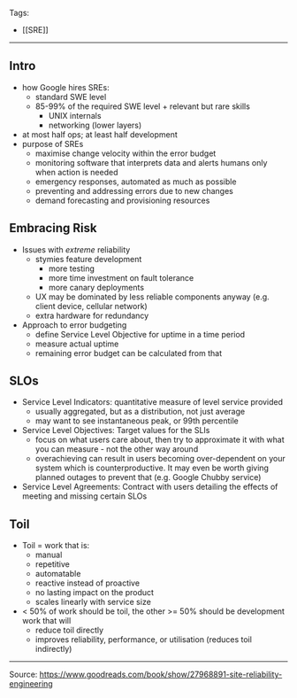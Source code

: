 Tags:
- [[SRE]]
---
## Intro
- how Google hires SREs: 
    - standard SWE level
    - 85-99% of the required SWE level + relevant but rare skills
        - UNIX internals
        - networking (lower layers)
- at most half ops; at least half development
- purpose of SREs
    - maximise change velocity within the error budget
    - monitoring software that interprets data and alerts humans only when action is needed
    - emergency responses, automated as much as possible
    - preventing and addressing errors due to new changes
    - demand forecasting and provisioning resources

## Embracing Risk
- Issues with _extreme_ reliability
    - stymies feature development
        - more testing
        - more time investment on fault tolerance
        - more canary deployments
    - UX may be dominated by less reliable components anyway (e.g. client device, cellular network)
    - extra hardware for redundancy
- Approach to error budgeting
    - define Service Level Objective for uptime in a time period
    - measure actual uptime
    - remaining error budget can be calculated from that

## SLOs
- Service Level Indicators: quantitative measure of level service provided
    - usually aggregated, but as a distribution, not just average
    - may want to see instantaneous peak, or 99th percentile
- Service Level Objectives: Target values for the SLIs
    - focus on what users care about, then try to approximate it with what you can measure - not the other way around
    - overachieving can result in users becoming over-dependent on your system which is counterproductive. It may even be worth giving planned outages to prevent that (e.g. Google Chubby service)
- Service Level Agreements: Contract with users detailing the effects of meeting and missing certain SLOs

## Toil
- Toil = work that is:
    - manual
    - repetitive
    - automatable
    - reactive instead of proactive
    - no lasting impact on the product
    - scales linearly with service size
- < 50% of work should be toil, the other >= 50% should be development work that will
    - reduce toil directly
    - improves reliability, performance, or utilisation (reduces toil indirectly)

---
Source: https://www.goodreads.com/book/show/27968891-site-reliability-engineering
